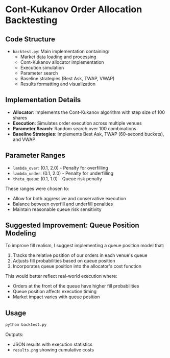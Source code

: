 # Cont-Kukanov Order Allocation Backtesting

## Code Structure
- `backtest.py`: Main implementation containing:
  - Market data loading and processing
  - Cont-Kukanov allocator implementation
  - Execution simulation
  - Parameter search
  - Baseline strategies (Best Ask, TWAP, VWAP)
  - Results formatting and visualization

## Implementation Details
- **Allocator**: Implements the Cont-Kukanov algorithm with step size of 100 shares
- **Execution**: Simulates order execution across multiple venues
- **Parameter Search**: Random search over 100 combinations
- **Baseline Strategies**: Implements Best Ask, TWAP (60-second buckets), and VWAP

## Parameter Ranges
- `lambda_over`: (0.1, 2.0) - Penalty for overfilling
- `lambda_under`: (0.1, 2.0) - Penalty for underfilling
- `theta_queue`: (0.1, 1.0) - Queue risk penalty

These ranges were chosen to:
- Allow for both aggressive and conservative execution
- Balance between overfill and underfill penalties
- Maintain reasonable queue risk sensitivity

## Suggested Improvement: Queue Position Modeling
To improve fill realism, I suggest implementing a queue position model that:
1. Tracks the relative position of our orders in each venue's queue
2. Adjusts fill probabilities based on queue position
3. Incorporates queue position into the allocator's cost function

This would better reflect real-world execution where:
- Orders at the front of the queue have higher fill probabilities
- Queue position affects execution timing
- Market impact varies with queue position

## Usage
```bash
python backtest.py
```
Outputs:
- JSON results with execution statistics
- `results.png` showing cumulative costs